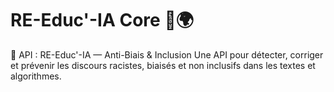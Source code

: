 # RE-Educ'-IA Core 🧠🌍

🚀 API : RE-Educ'-IA — Anti-Biais & Inclusion
Une API pour détecter, corriger et prévenir les discours racistes, biaisés et non inclusifs dans les textes et algorithmes. 
